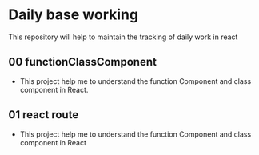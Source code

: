 # Daily base working <br>

This repository will help to maintain the tracking of daily work in react

## 00 functionClassComponent

- This project help me to understand the function Component and class component in React.

## 01 react route

- This project help me to understand the function Component and class component in React
